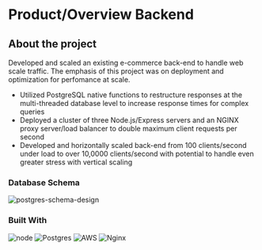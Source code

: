 # Product/Overview Backend
## About the project
Developed and scaled an existing e-commerce back-end to handle web scale traffic. The emphasis of this project was on deployment and optimization for perfomance at scale.
- Utilized PostgreSQL native functions to restructure responses at the multi-threaded database level to increase response times for complex queries
- Deployed a cluster of three Node.js/Express servers and an NGINX proxy server/load balancer to double maximum client requests per second 
- Developed and horizontally scaled  back-end from 100 clients/second under load to over 10,0000 clients/second with potential to handle even greater stress with vertical scaling

### Database Schema
![postgres-schema-design](https://user-images.githubusercontent.com/81993183/155065955-13347983-abec-42f2-a6dd-87ac6d80d987.png)
<!-- <img src="https://user-images.githubusercontent.com/81993183/155065955-13347983-abec-42f2-a6dd-87ac6d80d987.png" width="500" height="500"> -->

### Built With
![node](https://img.shields.io/badge/Node.js-339933?style=for-the-badge&logo=nodedotjs&logoColor=white)
![Postgres](https://img.shields.io/badge/PostgreSQL-316192?style=for-the-badge&logo=postgresql&logoColor=white) 
![AWS](https://img.shields.io/badge/AWS-%23FF9900.svg?style=for-the-badge&logo=amazon-aws&logoColor=white)
![Nginx](https://img.shields.io/badge/NGINX-%23009639?style=for-the-badge&logo=nginx&logoColor=white)
